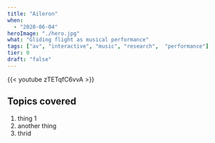 ```yaml
---
title: "Aileron"
when: 
  - "2020-06-04"
heroImage: "./hero.jpg"
what: "Gliding flight as musical performance"
tags: ["av", "interactive", "music", "research",  "performance"]
tier: 0
draft: "false"
---
```

{{< youtube zTETqfC6vvA >}}

<!-- https://www.youtube-nocookie.com/embed/zTETqfC6vvA?enablejsapi=1&rel=0;modestbranding=1&showsearch=0 -->

## Topics covered
1. thing 1
2. another thing
3. thrid